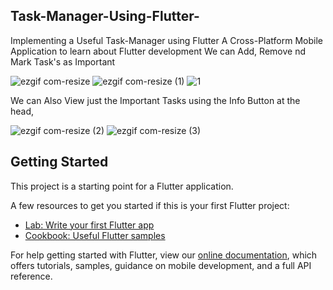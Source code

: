 ## Task-Manager-Using-Flutter-
Implementing a Useful Task-Manager using Flutter
A Cross-Platform Mobile Application to learn about Flutter development
We can Add, Remove nd Mark Task's as Important 

![ezgif com-resize](https://user-images.githubusercontent.com/54267475/90953091-3ab65580-e486-11ea-867d-37309e9228bd.jpg)
![ezgif com-resize (1)](https://user-images.githubusercontent.com/54267475/90953097-4bff6200-e486-11ea-94e7-1e7940fb5699.jpg)
![1](https://user-images.githubusercontent.com/54267475/90954334-21ff6d00-e491-11ea-98b7-e1b453129782.JPG)

We can Also View just the Important Tasks using the Info Button at the head,

![ezgif com-resize (2)](https://user-images.githubusercontent.com/54267475/90953154-9bde2900-e486-11ea-9763-171537cc40df.gif) 
![ezgif com-resize (3)](https://user-images.githubusercontent.com/54267475/90953158-a8fb1800-e486-11ea-9beb-c5bb6a4df06f.gif)

## Getting Started

This project is a starting point for a Flutter application.

A few resources to get you started if this is your first Flutter project:

- [Lab: Write your first Flutter app](https://flutter.dev/docs/get-started/codelab)
- [Cookbook: Useful Flutter samples](https://flutter.dev/docs/cookbook)

For help getting started with Flutter, view our
[online documentation](https://flutter.dev/docs), which offers tutorials,
samples, guidance on mobile development, and a full API reference.






